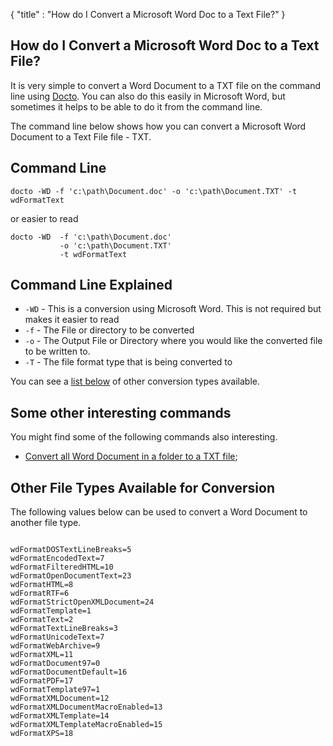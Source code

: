 {
    "title" : "How do I Convert a Microsoft Word Doc to a Text File?" 
}

How do I Convert a Microsoft Word Doc to a Text File?         
-

It is very simple to convert a Word Document to a TXT file  on the command line using [Docto](https://github.com/tobya/docto). You can also do this easily in Microsoft Word, but sometimes it helps to be able to do it from the command line.  

The command line below shows how you can convert a Microsoft Word Document to a Text File file - TXT.

Command Line 
-

 ````
 docto -WD -f 'c:\path\Document.doc' -o 'c:\path\Document.TXT' -t wdFormatText
 ````
 or easier to read
 ````
 docto -WD  -f 'c:\path\Document.doc' 
            -o 'c:\path\Document.TXT' 
            -t wdFormatText
 ````

Command Line Explained 
-

 - `-WD` -  This is a conversion using Microsoft Word.  This is not required but makes it easier to read
 - `-f` -  The File or directory to be converted 
 - `-o` -  The Output File or Directory where you would like the converted file to be written to.
 - `-T` -  The file format type that is being converted to


You can see a [list below](#OtherTypes) of other conversion types available.

Some other interesting commands
-

You might find some of the following commands also interesting.

- [Convert all Word Document in a folder to a TXT file](ConvertDirDocToFileTXT.md);

<a name="OtherTypes">Other File Types Available for Conversion</a>
-

The following values below can be used to convert a Word Document to another file type.


````

wdFormatDOSTextLineBreaks=5
wdFormatEncodedText=7
wdFormatFilteredHTML=10
wdFormatOpenDocumentText=23
wdFormatHTML=8
wdFormatRTF=6
wdFormatStrictOpenXMLDocument=24
wdFormatTemplate=1
wdFormatText=2
wdFormatTextLineBreaks=3
wdFormatUnicodeText=7
wdFormatWebArchive=9
wdFormatXML=11
wdFormatDocument97=0
wdFormatDocumentDefault=16
wdFormatPDF=17
wdFormatTemplate97=1
wdFormatXMLDocument=12
wdFormatXMLDocumentMacroEnabled=13
wdFormatXMLTemplate=14
wdFormatXMLTemplateMacroEnabled=15
wdFormatXPS=18


````


    

